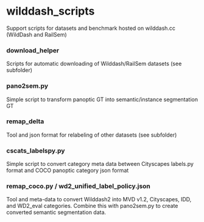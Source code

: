 # wilddash_scripts
Support scripts for datasets and benchmark hosted on wilddash.cc (WildDash and RailSem)

### download_helper ###

Scripts for automatic downloading of Wilddash/RailSem datasets (see subfolder)

### pano2sem.py ###

Simple script to transform panoptic GT into semantic/instance segmentation GT

### remap_delta ###

Tool and json format for relabeling of other datasets (see subfolder)

### cscats_labelspy.py ###

Simple script to convert category meta data between Cityscapes labels.py format and COCO panoptic category json format

### remap_coco.py / wd2_unified_label_policy.json ###

Tool and meta-data to convert Wilddash2 into MVD v1.2, Cityscapes, IDD, and WD2_eval categories. 
Combine this with pano2sem.py to create converted semantic segmentation data.
